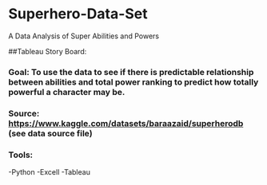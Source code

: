 # Superhero-Data-Set
A Data Analysis of Super Abilities and Powers

##Tableau Story Board: 

### Goal: To use the data to see if there is predictable relationship between abilities and total power ranking to predict how totally powerful a character may be.

### Source: https://www.kaggle.com/datasets/baraazaid/superherodb (see data source file)

### Tools:
-Python
-Excell
-Tableau

